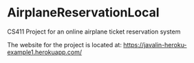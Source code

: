 # AirplaneReservationLocal
CS411 Project for an online airplane ticket reservation system

The website for the project is located at:
https://javalin-heroku-example1.herokuapp.com/
